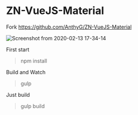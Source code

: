 # ZN-VueJS-Material
Fork https://github.com/AnthyG/ZN-VueJS-Material

![Screenshot from 2020-02-13 17-34-14](https://user-images.githubusercontent.com/56870191/74445357-501f4700-4e87-11ea-937f-846d8512eba0.png)

First start
>npm install

Build and Watch 
>gulp

Just build
>gulp build
